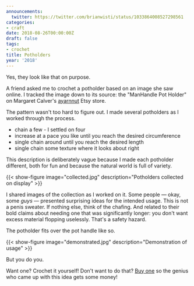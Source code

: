 ```yaml
---
announcements:
  twitter: https://twitter.com/brianwisti/status/1033864008527298561
categories:
- craft
date: 2018-08-26T00:00:00Z
draft: false
tags:
- crochet
title: Potholders
year: '2018'
---
```


Yes, they look like that on purpose.

<!--more-->

A friend asked me to crochet a potholder based on an image she saw online. I tracked the image down to its
source: the "ManHandle Pot Holder" on Margaret Calver's [ayarnnut][] Etsy store.

[ayarnnut]: https://www.etsy.com/shop/ayarnnut

The pattern wasn't too hard to figure out. I made several potholders as I worked through the process.
 
* chain a few - I settled on four
* increase at a pace you like until you reach the desired circumference
* single chain around until you reach the desired length
* single chain some texture where it looks about right

This description is deliberately vague because I made each potholder different, both for fun and because the
natural world is full of variety.

{{< show-figure image="collected.jpg"
    description="Potholders collected on display" >}}

I shared images of the collection as I worked on it. Some people — okay, some *guys* — presented surprising
ideas for the intended usage. This is not a penis sweater. If nothing else, think of the chafing. And related
to their bold claims about needing one that was significantly longer: you don't want excess material flopping
uselessly. That's a safety hazard.

The potholder fits over the pot handle like so.

{{< show-figure image="demonstrated.jpg"
    description="Demonstration of usage" >}}

But you do you.

Want one? Crochet it yourself! Don't want to do that? [Buy one][] so the genius who came up with this idea
gets some money!

[Buy one]: https://www.etsy.com/shop/ayarnnut

